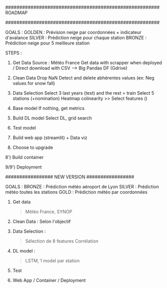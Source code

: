 

#######################################################
                        ROADMAP

#######################################################


GOALS :
GOLDEN : Prévision neige par coordonnées + indicateur d'avalance
SILVER : Prédiction neige pour chaque station
BRONZE : Prédiction neige pour 5 meilleure station


STEPS :

1) Get Data
    Source : Météo France
    Get data with scrapper when deployed / Direct download with CSV --> Big Pandas DF (Gdrive)

2) Clean Data
    Drop NaN
    Detect and delete abhérentes values (ex: Neg values for snow fall)

3) Data Selection
    Select 3 last years (test) and the rest = train
    Select 5 stations (+nomination)
    Heatmap colinearity
        >> Select features ()

4) Base model
    If nothing, get metrics

5) Build DL model
    Select DL, grid search

6) Test model

7) Build web app (streamlit) + Data viz

8) Choose to upgrade

8') Build container

9/9') Deployment


#################
    NEW VERSION
#################


GOALS : 
BRONZE : Prédiction météo aéroport de Lyon
SILVER : Prédiction météo toutes les stations
GOLD : Prédiction météo par coordonnées

1) Get data 
    > Météo France, SYNOP

2) Clean Data : Selon l'objectif

3) Data Selection :
    > Sélection de 8 features
    > Corrélation

4) DL model : 
    > LSTM, 1 model par station

5) Test

6) Web App / Container / Deployment
